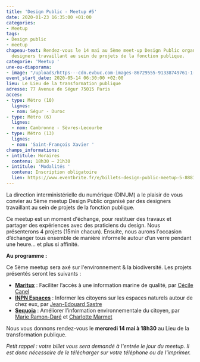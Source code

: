 ```yaml
---
title: 'Design Public - Meetup #5'
date: 2020-01-23 16:35:00 +01:00
categories:
- Meetup
tags:
- Design public
- meetup
chapeau-text: Rendez-vous le 14 mai au 5ème meet-up Design Public organisé par des
  designers travaillant au sein de projets de la fonction publique.
categorie: 'Meetup '
une-ou-diaporama:
- image: "/uploads/https---cdn.evbuc.com-images-86729555-91338749761-1-original.jpg"
event_start_date: 2020-05-14 06:30:00 +02:00
lieu: Le Lieu de la transformation publique
adresse: 77 Avenue de Ségur 75015 Paris
acces:
- type: Métro (10)
  lignes:
  - nom: Ségur - Duroc
- type: Métro (6)
  lignes:
  - nom: Cambronne - Sèvres-Lecourbe
- type: Métro (13)
  lignes:
  - nom: 'Saint-François Xavier '
champs_informations:
- intitule: Horaires
  contenu: 18h30 – 21h30
- intitule: 'Modalités '
  contenu: Inscription obligatoire
  lien: https://www.eventbrite.fr/e/billets-design-public-meetup-5-88813053233
---
```


La direction interministérielle du numérique (DINUM) a le plaisir de vous convier au 5ème meetup Design Public organisé par des designers travaillant au sein de projets de la fonction publique.

Ce meetup est un moment d'échange, pour restituer des travaux et partager des expériences avec des praticiens du design. Nous présenterons 4 projets (15min chacun). Ensuite, nous aurons l'occasion d’échanger tous ensemble de manière informelle autour d’un verre pendant une heure... et plus si affinité.

**Au programme :**

Ce 5ème meetup sera axé sur l'environnement & la biodiversité. Les projets présentés seront les suivants :

* **[Maritux](https://entrepreneur-interet-general.etalab.gouv.fr/defis/2019/maritux.html)** : Faciliter l’accès à une information marine de qualité, par [Cécile Canel](https://entrepreneur-interet-general.etalab.gouv.fr/communaute/2019/cecile-canel.html)
* **[INPN Espaces](https://entrepreneur-interet-general.etalab.gouv.fr/defis/2019/inpn-espaces.html)** : Informer les citoyens sur les espaces naturels autour de chez eux, par [Jean-Edouard Sastre](https://entrepreneur-interet-general.etalab.gouv.fr/communaute/2019/jean-edouard-sastre.html)
* **[Sequoia](https://entrepreneur-interet-general.etalab.gouv.fr/defis/2019/sequoia.html)** : Améliorer l’information environnementale du citoyen, par [Marie Ramon-Daré](https://entrepreneur-interet-general.etalab.gouv.fr/communaute/2019/marie-ramon-dare.html) et [Charlotte Marmet](https://entrepreneur-interet-general.etalab.gouv.fr/communaute/2019/charlotte-marmet.html)

Nous vous donnons rendez-vous le **mercredi 14 mai à 18h30** au Lieu de la transformation publique.

*Petit rappel : votre billet vous sera demandé à l'entrée le jour du meetup. Il est donc nécessaire de le télécharger sur votre téléphone ou de l'imprimer.*